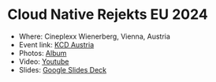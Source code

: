 # Cloud Native Rejekts EU 2024

- Where:  Cineplexx Wienerberg, Vienna, Austria
- Event link: [KCD Austria](https://kcdaustria.at/)
- Photos: [Album](/images/KCD%20Austria%202024)
- Video: [Youtube](TBD)
- Slides: [Google Slides Deck](https://docs.google.com/presentation/d/1bQNtGt2-ducS3NzeBBKw1-r_E6QPCdbmAZvS4as2FaU/edit#slide=id.g3079e7a8097_0_3)
